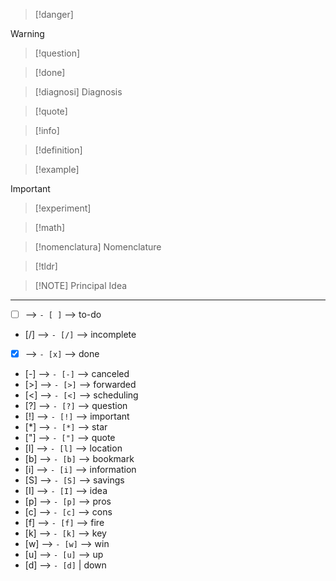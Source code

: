 
>[!danger] 

>[!warning] 

>[!question] 

>[!done]

>[!diagnosi] Diagnosis

>[!quote] 

>[!info] 

>[!definition] 

>[!example] 

>[!important] 

>[!experiment] 

>[!math] 

>[!nomenclatura] Nomenclature

>[!tldr] 

>[!NOTE] Principal Idea
>

***

- [ ] ⟶ `- [ ]`  ⟶ to-do
- [/] ⟶ `- [/]` ⟶  incomplete
- [x] ⟶ `- [x]` ⟶ done
- [-] ⟶ `- [-]` ⟶ canceled
- [>] ⟶ `- [>]` ⟶  forwarded
- [<] ⟶ `- [<]` ⟶ scheduling
- [?] ⟶ `- [?]` ⟶ question
- [!] ⟶ `- [!]` ⟶ important
- [*] ⟶ `- [*]` ⟶ star
- ["] ⟶ `- ["]` ⟶ quote
- [l] ⟶ `- [l]` ⟶ location
- [b] ⟶ `- [b]` ⟶ bookmark
- [i] ⟶ `- [i]` ⟶ information
- [S] ⟶ `- [S]` ⟶ savings
- [I] ⟶ `- [I]` ⟶ idea
- [p] ⟶ `- [p]` ⟶ pros
- [c] ⟶ `- [c]` ⟶ cons
- [f] ⟶ `- [f]` ⟶ fire
- [k] ⟶ `- [k]` ⟶ key
- [w] ⟶ `- [w]` ⟶ win
- [u] ⟶ `- [u]` ⟶ up
- [d] ⟶ `- [d]` | down 
